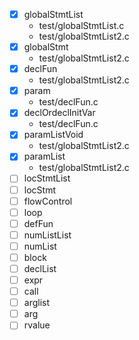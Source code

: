 - [x] globalStmtList 
  + test/globalStmtList.c
  + test/globalStmtList2.c
- [x] globalStmt
  + test/globalStmtList2.c
- [x] declFun
  + test/globalStmtList2.c
- [x] param
  + test/declFun.c
- [x] declOrdeclInitVar
  + test/declFun.c
- [x] paramListVoid
  + test/globalStmtList2.c
- [x] paramList
  + test/globalStmtList2.c
- [ ] locStmtList
- [ ] locStmt
- [ ] flowControl
- [ ] loop
- [ ] defFun
- [ ] numListList
- [ ] numList
- [ ] block
- [ ] declList
- [ ] expr
- [ ] call
- [ ] arglist
- [ ] arg
- [ ] rvalue

